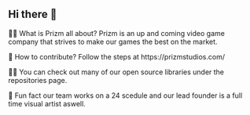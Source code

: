 ## Hi there 👋

<p> 🙋‍♀️ What is Prizm all about? Prizm is an up and coming video game company that strives to make our games the best on the market. 
<p> 🌈 How to contribute? Follow the steps at https://prizmstudios.com/ 
<p> 👩‍💻 You can check out many of our open source libraries under the repositories page. 
<p> 🍿 Fun fact our team works on a 24 scedule and our lead founder is a full time visual artist aswell. 

